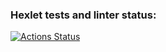 ### Hexlet tests and linter status:
[![Actions Status](https://github.com/FirefullHawk/java-project-71/workflows/hexlet-check/badge.svg)](https://github.com/FirefullHawk/java-project-71/actions)